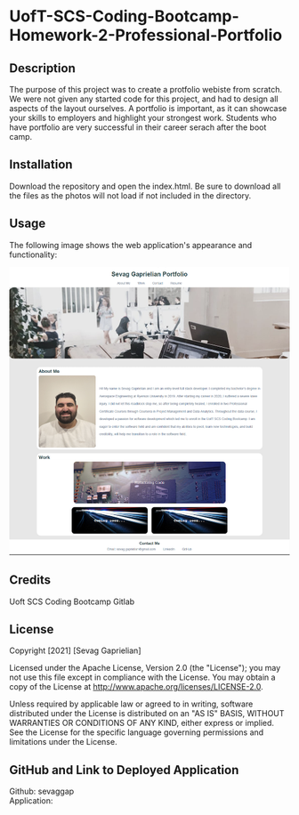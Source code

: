 # UofT-SCS-Coding-Bootcamp-Homework-2-Professional-Portfolio

## Description

The purpose of this project was to create a protfolio webiste from scratch. We were not given any started code for this project, and had to design all aspects of the layout ourselves. A portfolio is important, as it can showcase your skills to employers and highlight your strongest work. Students who have portfolio are very successful in their career serach after the boot camp. 

## Installation
 Download the repository and open the index.html. Be sure to download all the files as the photos will not load if not included in the directory.

## Usage
The following image shows the web application's appearance and functionality:

![The Horiseon webpage includes a navigation bar, a header image, and cards with text and images at the bottom of the page.](./assets/images/Website-Screenshot.png)

## Credits
Uoft SCS Coding Bootcamp Gitlab

## License
Copyright [2021] [Sevag Gaprielian]

Licensed under the Apache License, Version 2.0 (the "License"); you may not use this file except in compliance with the License.
You may obtain a copy of the License at http://www.apache.org/licenses/LICENSE-2.0.

Unless required by applicable law or agreed to in writing, software
distributed under the License is distributed on an "AS IS" BASIS,
WITHOUT WARRANTIES OR CONDITIONS OF ANY KIND, either express or implied.
See the License for the specific language governing permissions and
limitations under the License.

## GitHub and Link to Deployed Application
Github: sevaggap
<br>
Application: